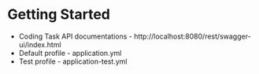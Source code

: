 # Getting Started
* Coding Task API documentations - http://localhost:8080/rest/swagger-ui/index.html
* Default profile - application.yml
* Test profile - application-test.yml
